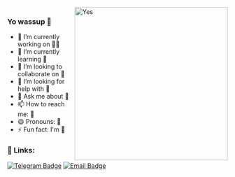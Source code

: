 
<img align="right" width="350" height="=250" src='https://s1.hostingkartinok.com/uploads/images/2022/03/8d307a898c118671a5ed6ff80744d505.png' alt='Yes'/>

### Yo wassup 🐧

- 🔭 I’m currently working on 🏴‍☠   
- 🌱 I’m currently learning 🐧   
- 👯 I’m looking to collaborate on 🐧   
- 🤔 I’m looking for help with 🐧   
- 💬 Ask me about 🐧   
- 📫 How to reach me: 🐧   
- 😄 Pronouns: 🐧   
- ⚡ Fun fact: I'm 🐧   


### 🔗 Links:
[![Telegram Badge](https://img.shields.io/badge/-Telegram-0088cc?style=for-the-badge&logo=appveyor&logo=Telegram&logoColor=white&color=blue)](https://t.me/oklinad)
[![Email Badge](https://img.shields.io/badge/-Email-0088cc?style=for-the-badge&logo=appveyor&logo=Gmail&logoColor=white&color=yellow)](mailto:oklinad@gmail.com)
